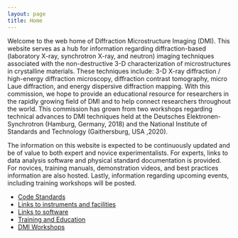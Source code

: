 ```yaml
---
layout: page
title: Home
---
```



Welcome to the web home of Diffraction Microstructure Imaging (DMI). This website serves as a hub for information regarding diffraction-based (laboratory X-ray, synchrotron X-ray, and neutron) imaging techniques associated with the non-destructive 3-D characterization of microstructures in crystalline materials. These techniques include: 3-D X-ray diffraction / high-energy diffraction microscopy, diffraction contrast tomography, micro Laue diffraction, and energy dispersive diffraction mapping. With this commission, we hope to provide an educational resource for researchers in the rapidly growing field of DMI and to help connect researchers throughout the world. This commission has grown from two workshops regarding technical advances to DMI techniques held at the Deutsches Elektronen-Synchrotron (Hamburg, Germany, 2018) and the National Institute of Standards and Technology (Gaithersburg, USA ,2020).

The information on this website is expected to be continuously updated and be of value to both expert and novice experimentalists. For experts, links to data analysis software and physical standard documentation is provided. For novices, training manuals, demonstration videos, and best practices information are also hosted. Lastly, information regarding upcoming events, including training workshops will be posted.

* [Code Standards](code_standards.md)
* [Links to instruments and facilities](facilities.md)
* [Links to software](software.md)
* [Training and Education](training.md)
* [DMI Workshops](workshops.md)
